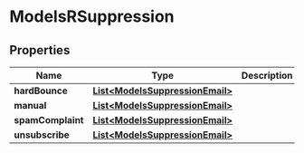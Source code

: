 
# ModelsRSuppression

## Properties
Name | Type | Description | Notes
------------ | ------------- | ------------- | -------------
**hardBounce** | [**List&lt;ModelsSuppressionEmail&gt;**](ModelsSuppressionEmail.md) |  |  [optional]
**manual** | [**List&lt;ModelsSuppressionEmail&gt;**](ModelsSuppressionEmail.md) |  |  [optional]
**spamComplaint** | [**List&lt;ModelsSuppressionEmail&gt;**](ModelsSuppressionEmail.md) |  |  [optional]
**unsubscribe** | [**List&lt;ModelsSuppressionEmail&gt;**](ModelsSuppressionEmail.md) |  |  [optional]



